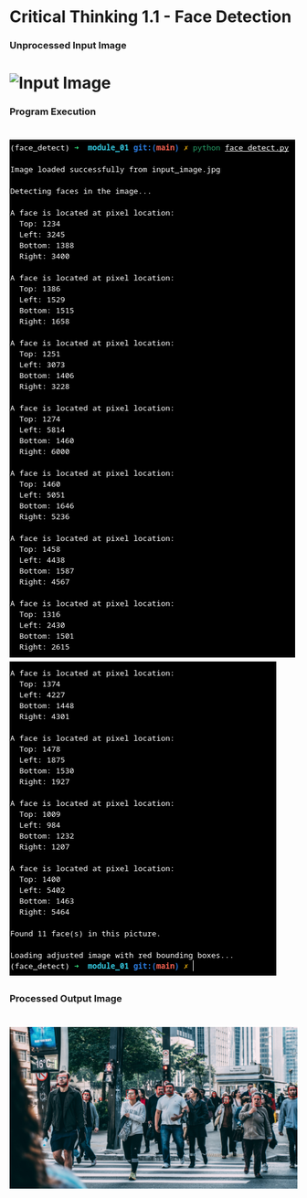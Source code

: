 # Critical Thinking 1.1 - Face Detection

### Unprocessed Input Image
![Input Image](input_image.jpg)
===

### Program Execution
![Code Execution 00](code_execution_00.png)  
![Code Execution 01](code_execution_01.png)  
===

### Processed Output Image
![Output Image](output_image.jpg)  
===
